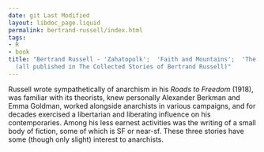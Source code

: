 ```yaml
---
date: git Last Modified
layout: libdoc_page.liquid
permalink: bertrand-russell/index.html
tags:
- R
- book
title: "Bertrand Russell - 'Zahatopolk';  'Faith and Mountains';  'The Infra-redioscope'
  (all published in The Collected Stories of Bertrand Russell)"
---
```


Russell wrote sympathetically of anarchism in his _Roads to Freedom_ (1918), was familiar with its theorists, knew personally Alexander Berkman and Emma Goldman, worked alongside anarchists in various campaigns, and for decades exercised a libertarian and liberating influence on his contemporaries. Among his less earnest activities was the writing of a small body of fiction, some of which is SF or near-sf. These three stories have some (though only slight) interest to anarchists.